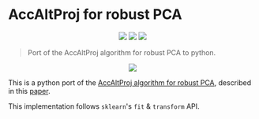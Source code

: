 # AccAltProj for robust PCA

<p align="center">
  <a href="https://github.com/loiccoyle/RPCA/actions/workflows/ci.yml"><img src="https://github.com/loiccoyle/RPCA/actions/workflows/ci.yml/badge.svg"></a>
  <!-- <a href="https://pypi.org/project/phomo/"><img src="https://img.shields.io/pypi/v/phomo"></a> -->
  <a href="./LICENSE.md"><img src="https://img.shields.io/badge/license-MIT-blue.svg"></a>
  <img src="https://img.shields.io/badge/platform-linux%20%7C%20macOS%20%7C%20windows-informational">
</p>

> Port of the AccAltProj algorithm for robust PCA to python.

<div align="center">
  <image src="https://github.com/loiccoyle/RPCA/assets/33181239/dbccf187-740f-461f-8e05-78ad497b2d30" />
</div>

This is a python port of the [AccAltProj algorithm for robust PCA](https://github.com/caesarcai/AccAltProj_for_RPCA), described in this [paper](https://arxiv.org/abs/1711.05519).

This implementation follows `sklearn`'s `fit` & `transform` API.
